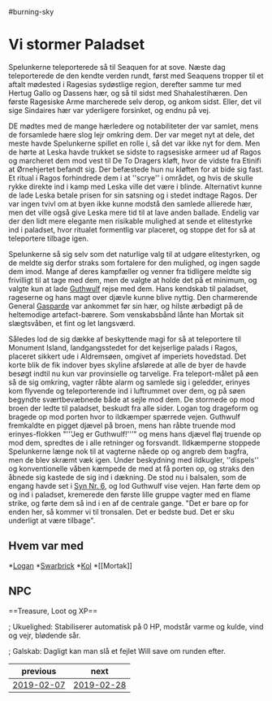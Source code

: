 #burning-sky

# Vi stormer Paladset 
Spelunkerne teleporterede så til Seaquen for at sove. Næste dag teleporterede de den kendte verden rundt, først med Seaquens tropper til et aftalt mødested i Ragesias sydøstlige region, derefter samme tur med Hertug Gallo og Dassens hær, og så til sidst med Shahalestihæren. Den første Ragesiske Arme marcherede selv derop, og ankom sidst. Eller, det vil sige Sindaires hær var yderligere forsinket, og endnu på vej.

DE mødtes med de mange hærledere og notabiliteter der var samlet, mens de forsamlede hære slog lejr omkring dem. Der var meget nyt at dele, det meste havde Spelunkerne spillet en rolle i, så det var ikke nyt for dem. Men de hørte at Leska havde trukket se sidste to ragsesiske armeer ud af Ragos og marcheret dem mod vest til De To Dragers kløft, hvor de vidste fra Etinifi at Ørnehjertet befandt sig. Der befæstede hun nu kløften for at bide sig fast. Et ritual i Ragos forhindrede dem i at ''scrye'' i området, og hvis de skulle rykke direkte ind i kamp med Leska ville det være i blinde. Alternativt kunne de lade Leska betale prisen for sin satsning og i stedet indtage Ragos. Der var ingen tvivl om at byen ikke kunne modstå den samlede allierede hær, men det ville også give Leska mere tid til at lave anden ballade. Endelig var der den lidt mere elegante men risikable mulighed at sende et elitestyrke ind i paladset, hvor ritualet formentlig var placeret, og stoppe det for så at teleportere tilbage igen. 

Spelunkerne så sig selv som det naturlige valg til at udgøre elitestyrken, og de meldte sig derfor straks som fortalere for den mulighed, og ingen sagde dem imod. Mange af deres kampfæller og venner fra tidligere meldte sig frivilligt til at tage med dem, men de valgte at holde det på et minimum, og valgte kun at lade [Guthwulf](./Guthwulf.md) rejse med dem. Hans kendskab til paladset, rageserne og hans magt over djævle kunne blive nyttig. Den charmerende General [Gasparde](./Gasparde.md) var ankommet før sin hær, og hilste ærbødigt på de heltemodige artefact-bærere. Som venskabsbånd lånte han Mortak sit slægtsvåben, et fint og let langsværd.

Således lod de sig dække af beskyttende magi for så at teleportere til Monument Island, landgangsstedet for det kejserlige palads i Ragos, placeret sikkert ude i Aldremsøen, omgivet af imperiets hovedstad. Det korte blik de fik indover byes skyline afslørede at alle de byer de havde besøgt indtil nu kun var provinsielle og tarvelige. Fra teleport-målet på øen så de sig omkring, vagter råbte alarm og samlede sig i geledder, erinyes kom flyvende og teleporterende ind i luftrummet over dem, og på søen begyndte sværtbevæbnede både at sejle mod dem. De stormede op mod broen der ledte til paladset, beskudt fra alle sider. Logan tog drageform og bragede op mod porten hvor to ildkæmper spærrede vejen. Guthwulf fremkaldte en pigget djævel på broen, mens han råbte truende mod erinyes-flokken "'''Jeg er Guthwulf!'''" og mens hans djævel fløj truende op mod dem, spredtes de i alle retninger og forsvandt. Ildkæmperne stoppede Spelunkerne længe nok til at vagterne nåede op og angreb dem bagfra, men de blev skræmt væk igen. Under beskydning med ildkugler, ''dispels'' og konventionelle våben kæmpede de med at få porten op, og straks den åbnede sig kastede de sig ind i dækning. De stod nu i balsalen, som de engang havde set i [Syn Nr. 6](./Syn%20Nr.%206.md), og lod Guthwulf vise vejen. Han førte dem op og ind i paladset, kremerede den første lille gruppe vagter med en flame strike, og førte dem så ind i en af de centrale gange. "Det er bare op for enden her, så kommer vi til tronsalen. Det er bedste bud. Det er sku underligt at være tilbage".

## Hvem var med
*[Logan](./Logan.md)
*[Swarbrick](./Swarbrick%20Everwood.md)
*[Kol](./Kol%20Hakkavod.md)
*[[Mortak]]

## NPC

==Treasure, Loot og XP==



; Ukuelighed: Stabiliserer automatisk på 0 HP, modstår varme og kulde, vind og vejr, blødende sår.

; Galskab: Dagligt kan man slå et fejlet Will save om runden efter.

| previous | next |
| --- | --- |
| [2019-02-07](./2019-02-07.md) | [2019-02-28](./2019-02-28.md) |
